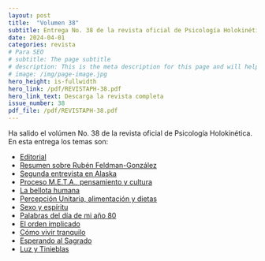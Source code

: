 ```yaml
---
layout: post
title:  "Volumen 38"
subtitle: Entrega No. 38 de la revista oficial de Psicología Holokinética
date: 2024-04-01
categories: revista
# Para SEO
# subtitle: The page subtitle
# description: This is the meta description for this page and will help it appear in search engines
# image: /img/page-image.jpg
hero_height: is-fullwidth
hero_link: /pdf/REVISTAPH-38.pdf
hero_link_text: Descarga la revista completa
issue_number: 38
pdf_file: /pdf/REVISTAPH-38.pdf
---
```


Ha salido el volúmen No. 38 de la revista oficial de Psicología Holokinética. 
En esta entrega los temas son:


- [Editorial](/pdf/REVISTAPH-38.pdf#page=4)
- [Resumen sobre Rubén Feldman-González](/pdf/REVISTAPH-38.pdf#page=5)
- [Segunda entrevista en Alaska](/pdf/REVISTAPH-38.pdf#page=7)
- [Proceso M.E.T.A., pensamiento y cultura](/pdf/REVISTAPH-38.pdf#page=20)
- [La bellota humana](/pdf/REVISTAPH-38.pdf#page=29)
- [Percepción Unitaria, alimentación y dietas](/pdf/REVISTAPH-38.pdf#page=31)
- [Sexo y espíritu](/pdf/REVISTAPH-38.pdf#page=32)
- [Palabras del día de mi año 80](/pdf/REVISTAPH-38.pdf#page=34)
- [El orden implicado](/pdf/REVISTAPH-38.pdf#page=35)
- [Cómo vivir tranquilo](/pdf/REVISTAPH-38.pdf#page=37)
- [Esperando al Sagrado](/pdf/REVISTAPH-38.pdf#page=39)
- [Luz y Tinieblas](/pdf/REVISTAPH-38.pdf#page=43)
